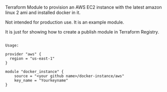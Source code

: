 Terraform Module to provision an AWS EC2 instance with the latest amazon linux 2 ami and installed docker in it.

Not intended for production use. It is an example module.

It is just for showing how to create a publish module in Terraform Registry.

```hcl

Usage:

provider "aws" {
  region = "us-east-1"
}

module "docker_instance" {
    source = "<your github name>/docker-instance/aws"
    key_name = "Yourkeyname" 
}
```